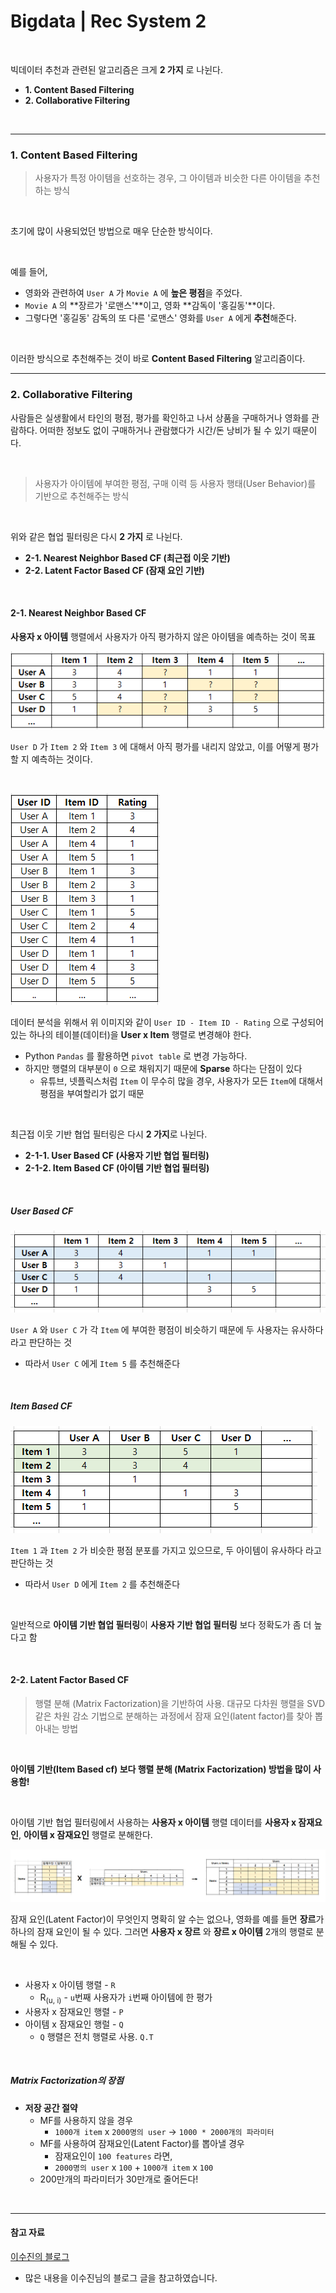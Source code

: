 # Bigdata | Rec System 2

<br>

빅데이터 추천과 관련된 알고리즘은 크게 **2 가지** 로 나뉜다.

- **1. Content Based Filtering**
- **2. Collaborative Filtering**

<br>

***

### 1. Content Based Filtering

> 사용자가 특정 아이템을 선호하는 경우, 그 아이템과 비슷한 다른 아이템을 추천하는 방식

<br>

초기에 많이 사용되었던 방법으로 매우 단순한 방식이다.

<br>

예를 들어, 

- 영화와 관련하여 `User A` 가 `Movie A` 에 **높은 평점**을 주었다. 
- `Movie A` 의 **장르가 '로맨스'**이고, 영화 **감독이 '홍길동'**이다. 
- 그렇다면 '홍길동' 감독의 또 다른 '로맨스' 영화를 `User A` 에게 **추천**해준다.

<br>

이러한 방식으로 추천해주는 것이 바로 **Content Based Filtering** 알고리즘이다.

***

### 2. Collaborative Filtering

사람들은 실생활에서 타인의 평점, 평가를 확인하고 나서 상품을 구매하거나 영화를 관람하다. 어떠한 정보도 없이 구매하거나 관람했다가 시간/돈 낭비가 될 수 있기 때문이다.

<br>

> 사용자가 아이템에 부여한 평점, 구매 이력 등 사용자 행태(User Behavior)를 기반으로 추천해주는 방식

<br>

위와 같은 협업 필터링은 다시 **2 가지** 로 나뉜다.

- **2-1. Nearest Neighbor Based CF (최근접 이웃 기반)**
- **2-2. Latent Factor Based CF (잠재 요인 기반)**

<br>

#### 2-1. Nearest Neighbor Based CF

**사용자 x 아이템** 행렬에서 사용자가 아직 평가하지 않은 아이템을 예측하는 것이 목표

![image-20220310143342688](bigdata_recommendation_system_2.assets/image-20220310143342688.png)

`User D` 가 `Item 2` 와 `Item 3` 에 대해서 아직 평가를 내리지 않았고, 이를 어떻게 평가할 지 예측하는 것이다.

<br>

![image-20220310143359807](bigdata_recommendation_system_2.assets/image-20220310143359807.png)

데이터 분석을 위해서 위 이미지와 같이 `User ID - Item ID - Rating` 으로 구성되어 있는 하나의 테이블(데이터)을 **User x Item** 행렬로 변경해야 한다.

- Python `Pandas` 를 활용하면 `pivot table` 로 변경 가능하다.
- 하지만 행렬의 대부분이 `0` 으로 채워지기 때문에 **Sparse** 하다는 단점이 있다
  - 유튜브, 넷플릭스처럼 `Item` 이 무수히 많을 경우, 사용자가 모든 `Item`에 대해서 평점을 부여할리가 없기 때문

<br>

최근접 이웃 기반 협업 필터링은 다시 **2 가지**로 나뉜다.

- **2-1-1. User Based CF (사용자 기반 협업 필터링)**
- **2-1-2. Item Based CF (아이템 기반 협업 필터링)**

<br>

##### User Based CF

![image-20220310143833030](bigdata_recommendation_system_2.assets/image-20220310143833030.png)

`User A` 와 `User C` 가 각 `Item` 에 부여한 평점이 비슷하기 때문에 두 사용자는 유사하다 라고 판단하는 것

- 따라서 `User C` 에게 `Item 5` 를 추천해준다

<br>

##### Item Based CF

![image-20220310144059248](bigdata_recommendation_system_2.assets/image-20220310144059248.png)

`Item 1` 과 `Item 2` 가 비슷한 평점 분포를 가지고 있으므로, 두 아이템이 유사하다 라고 판단하는 것

- 따라서 `User D` 에게 `Item 2` 를 추천해준다

<br>

일반적으로 **아이템 기반 협업 필터링**이 **사용자 기반 협업 필터링** 보다 정확도가 좀 더 높다고 함

<br>

#### 2-2. Latent Factor Based CF

> 행렬 분해 (Matrix Factorization)을 기반하여 사용. 대규모 다차원 행렬을 SVD 같은 차원 감소 기법으로 분해하는 과정에서 잠재 요인(latent factor)를 찾아 뽑아내는 방법

<br>

**아이템 기반(Item Based cf) 보다 행렬 분해 (Matrix Factorization) 방법을 많이 사용함!**

<br>

아이템 기반 협업 필터링에서 사용하는 **사용자 x 아이템** 행렬 데이터를 **사용자 x 잠재요인**, **아이템 x 잠재요인** 행렬로 분해한다.

![image-20220310182150632](bigdata_recommendation_system_2.assets/image-20220310182150632.png)

잠재 요인(Latent Factor)이 무엇인지 명확히 알 수는 없으나, 영화를 예를 들면 **장르**가 하나의 잠재 요인이 될 수 있다. 그러면 **사용자 x 장르** 와 **장르 x 아이템** 2개의 행렬로 분해될 수 있다.

<br>

- 사용자 x 아이템 행렬 - `R`
  - R<sub>(u, i)</sub> - `u`번째 사용자가 `i`번째 아이템에 한 평가
- 사용자 x 잠재요인 행렬 - `P`
- 아이템 x 잠재요인 행럴 - `Q`
  - `Q` 행렬은 전치 행렬로 사용. `Q.T`

<br>

##### Matrix Factorization의 장점

- **저장 공간 절약**
  - MF를 사용하지 않을 경우
    - `1000개 item` x `2000명의 user` → `1000 * 2000개의 파라미터`
  - MF를 사용하여 잠재요인(Latent Factor)를 뽑아낼 경우
    - 잠재요인이 `100 features` 라면,
    - `2000명의 user` x `100` + `1000개 item` x `100`
  - 200만개의 파라미터가 30만개로 줄어든다!

<br>

***

#### 참고 자료

[이수진의 블로그](https://lsjsj92.tistory.com/563?category=853217)

- 많은 내용을 이수진님의 블로그 글을 참고하였습니다.